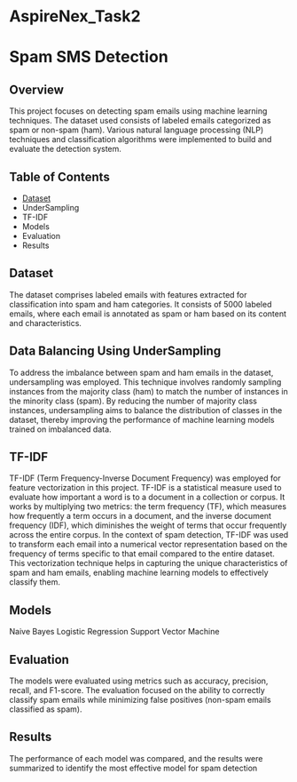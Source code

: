 # AspireNex_Task2
# Spam SMS Detection


## Overview
This project focuses on detecting spam emails using machine learning techniques. The dataset used consists of labeled emails categorized as spam or non-spam (ham). Various natural language processing (NLP) techniques and classification algorithms were implemented to build and evaluate the detection system.

## Table of Contents
- [Dataset](https://www.kaggle.com/datasets/uciml/sms-spam-collection-dataset)
- UnderSampling
- TF-IDF
- Models
- Evaluation
- Results


## Dataset
The dataset comprises labeled emails with features extracted for classification into spam and ham categories. It consists of 5000 labeled emails, where each email is annotated as spam or ham based on its content and characteristics.

## Data Balancing Using UnderSampling
To address the imbalance between spam and ham emails in the dataset, undersampling was employed. This technique involves randomly sampling instances from the majority class (ham) to match the number of instances in the minority class (spam). By reducing the number of majority class instances, undersampling aims to balance the distribution of classes in the dataset, thereby improving the performance of machine learning models trained on imbalanced data.

## TF-IDF
TF-IDF (Term Frequency-Inverse Document Frequency) was employed for feature vectorization in this project. TF-IDF is a statistical measure used to evaluate how important a word is to a document in a collection or corpus. It works by multiplying two metrics: the term frequency (TF), which measures how frequently a term occurs in a document, and the inverse document frequency (IDF), which diminishes the weight of terms that occur frequently across the entire corpus.
In the context of spam detection, TF-IDF was used to transform each email into a numerical vector representation based on the frequency of terms specific to that email compared to the entire dataset. This vectorization technique helps in capturing the unique characteristics of spam and ham emails, enabling machine learning models to effectively classify them.

## Models
Naive Bayes
Logistic Regression
Support Vector Machine

## Evaluation
The models were evaluated using metrics such as accuracy, precision, recall, and F1-score. The evaluation focused on the ability to correctly classify spam emails while minimizing false positives (non-spam emails classified as spam).

## Results
The performance of each model was compared, and the results were summarized to identify the most effective model for spam detection




